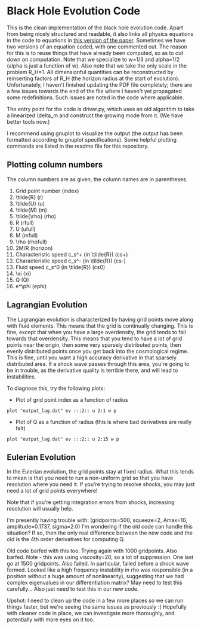 # Black Hole Evolution Code

This is the clean implementation of the black hole evolution code. Apart from being nicely structured and readable, it also links all physics equations in the code to equations in [this version of the paper](paper.pdf). Sometimes we have two versions of an equation coded, with one commented out. The reason for this is to reuse things that have already been computed, so as to cut down on computation. Note that we specialize to w=1/3 and alpha=1/2 (alpha is just a function of w). Also note that we take the only scale in the problem R_H=1. All dimensionful quantities can be reconstructed by reinserting factors of R_H (the horizon radius at the start of evolution). Unfortunately, I haven't finished updating the PDF file completely; there are a few issues towards the end of the file where I haven't yet propagated some redefinitions. Such issues are noted in the code where applicable.

The entry point for the code is driver.py, which uses an old algorithm to take a linearized \delta_m and construct the growing mode from it. (We have better tools now.)

I recommend using gnuplot to visualize the output (the output has been formatted according to gnuplot specifications). Some helpful plotting commands are listed in the readme file for this repository.


## Plotting column numbers

The column numbers are as given; the column names are in parentheses.

1. Grid point number (index)
2. \tilde{R} (r)
3. \tilde{U} (u)
4. \tilde{M} (m)
5. \tilde{\rho} (rho)
6. R (rfull)
7. U (ufull)
8. M (mfull)
9. \rho (rhofull)
10. 2M/R (horizon)
11. Characteristic speed c_s^+ (in \tilde{R}) (cs+)
12. Characteristic speed c_s^- (in \tilde{R}) (cs-)
13. Fluid speed c_s^0 (in \tilde{R}) (cs0)
14. \xi (xi)
15. Q (Q)
16. e^\phi (ephi)


## Lagrangian Evolution

The Lagrangian evolution is characterized by having grid points move along with fluid elements. This means that the grid is continually changing. This is fine, except that when you have a large overdensity, the grid tends to fall towards that overdensity. This means that you tend to have a lot of grid points near the origin, then some very sparsely distributed points, then evenly distributed points once you get back into the cosmological regime. This is fine, until you want a high accuracy derivative in that sparsely distributed area. If a shock wave passes through this area, you're going to be in trouble, as the derivative quality is terrible there, and will lead to instabilities.

To diagnose this, try the following plots:

* Plot of grid point index as a function of radius
```
plot "output_lag.dat" ev :::2:: u 2:1 w p
```

* Plot of Q as a function of radius (this is where bad derivatives are really felt)
```
plot "output_lag.dat" ev :::2:: u 2:15 w p
```


## Eulerian Evolution

In the Eulerian evolution, the grid points stay at fixed radius. What this tends to mean is that you need to run a non-uniform grid so that you have resolution where you need it. If you're trying to resolve shocks, you may just need a lot of grid points everywhere!

Note that if you're getting integration errors from shocks, increasing resolution will usually help.

I'm presently having trouble with:
(gridpoints=500, squeeze=2, Amax=10, amplitude=0.1737, sigma=2.0)
I'm wondering if the old code can handle this situation? If so, then the only real difference between the new code and the old is the 4th order derivatives for computing Q.

Old code barfed with this too. Trying again with 1000 gridpoints. Also barfed. Note - this was using viscosity=20, so a lot of suppression. One last go at 1500 gridpoints. Also failed. In particular, failed before a shock wave formed. Looked like a high frequency instability in rho was responsible (in a position without a huge amount of nonlinearity), suggesting that we had complex eigenvalues in our differentiation matrix? May need to test this carefully... Also just need to test this in our new code.

Upshot: I need to clean up the code in a few more places so we can run things faster, but we're seeing the same issues as previously :( Hopefully with cleaner code in place, we can investigate more thoroughly, and potentially with more eyes on it too.
